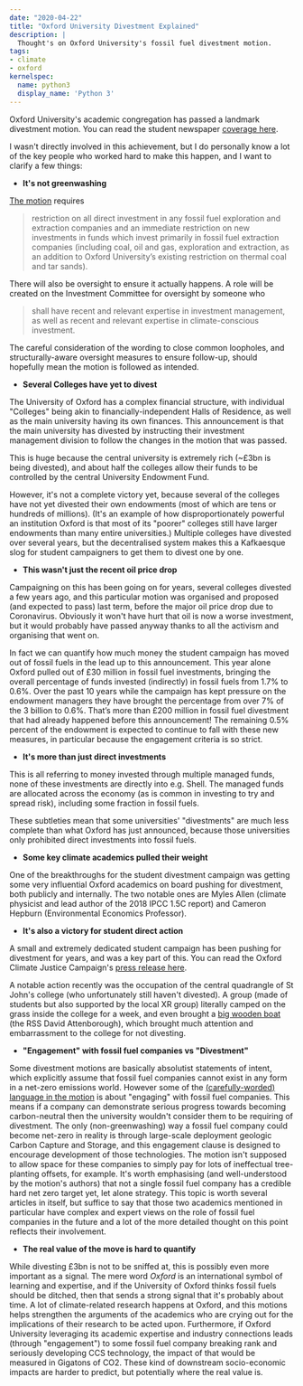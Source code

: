 ```yaml
---
date: "2020-04-22"
title: "Oxford University Divestment Explained"
description: |
  Thought's on Oxford University's fossil fuel divestment motion.
tags:
- climate
- oxford
kernelspec:
  name: python3
  display_name: 'Python 3'
---
```


Oxford University's academic congregation has passed a landmark divestment motion.
You can read the student newspaper [coverage here](https://www.oxfordstudent.com/2020/04/20/oxford-university-passes-motion-banning-investment-in-fossil-fuels/).

I wasn't directly involved in this achievement, but I do personally know a lot of the key people who worked hard to make this happen, and I want to clarify a few things:

- **It's not greenwashing**

[The motion](https://gazette.web.ox.ac.uk/files/26march2020-no5272pdf) requires 

> restriction on all direct investment in any fossil fuel exploration and extraction companies and an immediate restriction on new investments in funds which invest primarily in fossil fuel extraction companies (including coal, oil and gas, exploration and extraction, as an addition to Oxford University’s existing restriction on thermal coal and tar sands). 

There will also be oversight to ensure it actually happens.
A role will be created on the Investment Committee for oversight by someone who

> shall have recent and relevant expertise in investment management, as well as recent and relevant expertise in climate-conscious investment.

The careful consideration of the wording to close common loopholes, and structurally-aware oversight measures to ensure follow-up, should hopefully mean the motion is followed as intended.

- **Several Colleges have yet to divest**

The University of Oxford has a complex financial structure, with individual "Colleges" being akin to financially-independent Halls of Residence, as well as the main university having its own finances.
This announcement is that the main university has divested by instructing their investment management division to follow the changes in the motion that was passed.

This is huge because the central university is extremely rich (~£3bn is being divested), and about half the colleges allow their funds to be controlled by the central University Endowment Fund.

However, it's not a complete victory yet, because several of the colleges have not yet divested their own endowments (most of which are tens or hundreds of millions).
(It's an example of how disproportionately powerful an institution Oxford is that most of its "poorer" colleges still have larger endowments than many entire universities.)
Multiple colleges have divested over several years, but the decentralised system makes this a Kafkaesque slog for student campaigners to get them to divest one by one.

- **This wasn't just the recent oil price drop**

Campaigning on this has been going on for years, several colleges divested a few years ago, and this particular motion was organised and proposed (and expected to pass) last term, before the major oil price drop due to Coronavirus.
Obviously it won't have hurt that oil is now a worse investment, but it would probably have passed anyway thanks to all the activism and organising that went on.

In fact we can quantify how much money the student campaign has moved out of fossil fuels in the lead up to this announcement.
This year alone Oxford pulled out of £30 million in fossil fuel investments, bringing the overall percentage of funds invested (indirectly) in fossil fuels from 1.7% to 0.6%.
Over the past 10 years while the campaign has kept pressure on the endowment managers they have brought the percentage from over 7% of the 3 billion to 0.6%.
That’s more than £200 million in fossil fuel divestment that had already happened before this announcement!
The remaining 0.5% percent of the endowment is expected to continue to fall with these new measures, in particular because the engagement criteria is so strict.

- **It's more than just direct investments**

This is all referring to money invested through multiple managed funds, none of these investments are directly into e.g. Shell.
The managed funds are allocated across the economy (as is common in investing to try and spread risk), including some fraction in fossil fuels.

These subtleties mean that some universities' "divestments" are much less complete than what Oxford has just announced, because those universities only prohibited direct investments into fossil fuels.

- **Some key climate academics pulled their weight**

One of the breakthroughs for the student divestment campaign was getting some very influential Oxford academics on board pushing for divestment, both publicly and internally.
The two notable ones are Myles Allen (climate physicist and lead author of the 2018 IPCC 1.5C report) and Cameron Hepburn (Environmental Economics Professor).

- **It's also a victory for student direct action**

A small and extremely dedicated student campaign has been pushing for divestment for years, and was a key part of this.
You can read the Oxford Climate Justice Campaign's [press release here](https://docs.google.com/document/d/1wmP1IM134bvoKbv2l-nQjAsblVOBPW0dV08rolGkEu0/edit?fbclid=IwAR0TYhPAnHbmpd1WVyODuRtgzGl7ZZZei3XdybfdvNjzvEeNZ4Die0DxXks).

A notable action recently was the occupation of the central quadrangle of St John's college (who unfortunately still haven't divested).
A group (made of students but also supported by the local XR group) literally camped on the grass inside the college for a week, and even brought a [big wooden boat](https://www.independent.co.uk/news/education/education-news/oxford-university-fossil-fuel-divestment-st-johns-college-students-occupation-a9316976.html) (the RSS David Attenborough), which brought much attention and embarrassment to the college for not divesting.

- **"Engagement" with fossil fuel companies vs "Divestment"**

Some divestment motions are basically absolutist statements of intent, which explicitly assume that fossil fuel companies cannot exist in any form in a net-zero emissions world.
However some of the [(carefully-worded) language in the motion](https://gazette.web.ox.ac.uk/files/26march2020-no5272pdf) is about "engaging" with fossil fuel companies.
This means if a company can demonstrate serious progress towards becoming carbon-neutral then the university wouldn't consider them to be requiring of divestment.
The only (non-greenwashing) way a fossil fuel company could become net-zero in reality is through large-scale deployment geologic Carbon Capture and Storage, and this engagement clause is designed to encourage development of those technologies.
The motion isn't supposed to allow space for these companies to simply pay for lots of ineffectual tree-planting offsets, for example.
It's worth emphasising (and well-understood by the motion's authors) that not a single fossil fuel company has a credible hard net zero target yet, let alone strategy.
This topic is worth several articles in itself, but suffice to say that those two academics mentioned in particular have complex and expert views on the role of fossil fuel companies in the future and a lot of the more detailed thought on this point reflects their involvement.


- **The real value of the move is hard to quantify**

While divesting £3bn is not to be sniffed at, this is possibly even more important as a signal.
The mere word *Oxford* is an international symbol of learning and expertise, and if the University of Oxford thinks fossil fuels should be ditched, then that sends a strong signal that it's probably about time. 
A lot of climate-related research happens at Oxford, and this motions helps strengthen the arguments of the academics who are crying out for the implications of their research to be acted upon.
Furthermore, if Oxford University leveraging its academic expertise and industry connections leads (through "engagement") to some fossil fuel company breaking rank and seriously developing CCS technology, the impact of that would be measured in Gigatons of CO2.
These kind of downstream socio-economic impacts are harder to predict, but potentially where the real value is.
